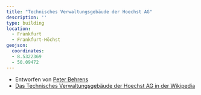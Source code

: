 ```yaml
---
title: "Technisches Verwaltungsgebäude der Hoechst AG"
description: ''
type: building
location:
  - Frankfurt
  - Frankfurt-Höchst
geojson:
  coordinates:
  - 8.5322369
  - 50.09472
---
```


* Entworfen von [Peter Behrens](/tags/Peter-Behrens)
* [Das Technisches Verwaltungsgebäude der Hoechst AG in der Wikipedia](https://de.wikipedia.org/wiki/Technisches_Verwaltungsgeb%C3%A4ude_der_Hoechst_AG)
